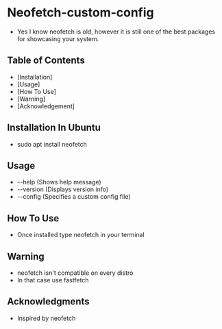 # Neofetch-custom-config
- Yes I know neofetch is old, however it is still one of the best packages for showcasing your system.

## Table of Contents
- [Installation]
- [Usage]
- [How To Use]
- [Warning]
- [Acknowledgement]

## Installation In Ubuntu
- sudo apt install neofetch

## Usage
- --help	(Shows help message)
- --version	(Displays version info)
- --config	(Specifies a custom config file)

## How To Use
- Once installed type neofetch in your terminal

## Warning
- neofetch isn't compatible on every distro
- In that case use fastfetch

## Acknowledgments
- Inspired by neofetch
